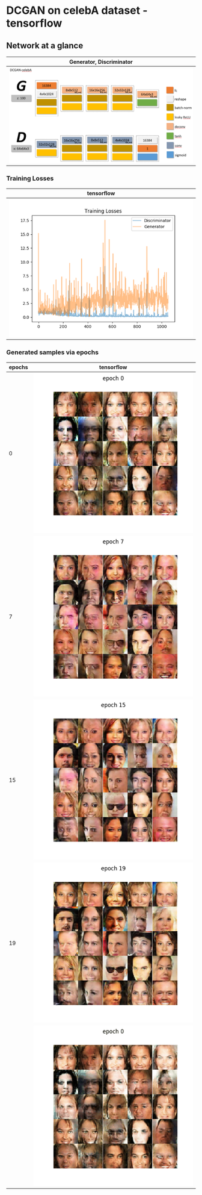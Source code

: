 # DCGAN on celebA dataset - tensorflow

## Network at a glance

| **Generator**, **Discriminator** |
| --- |
| ![N](./assets/network_structure.png) |

### Training Losses

| tensorflow |
| --- |
| ![](./assets/losses_tf.png) |

### Generated samples via epochs

| epochs | tensorflow |
| --- | --- |
| 0 | ![](./assets/epoch_0_tf.png) | 
| 7 | ![](./assets/epoch_7_tf.png) | 
| 15 | ![](./assets/epoch_15_tf.png) |
| 19 | ![](./assets/epoch_19_tf.png) |
|  | ![](./assets/by_epochs_tf.gif) |